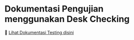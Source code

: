 # Dokumentasi Pengujian menggunakan Desk Checking

📌 [Lihat Dokumentasi Testing disini](HasilTes.md)  
